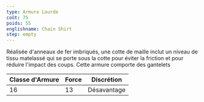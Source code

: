 ```yaml
---
type: Armure Lourde
coût: 75
poids: 55
englishname: Chain Shirt
step: empty
---
```

	
Réalisée d'anneaux de fer imbriqués, une cotte de maille inclut un niveau de tissu matelassé qui se porte sous la cotte pour éviter la friction et pour réduire l'impact des coups. Cette armure comporte des gantelets

| Classe d'Armure | Force | Discrétion  |
| --------------- | ----- | ----------- |
| 16              | 13    | Désavantage |
